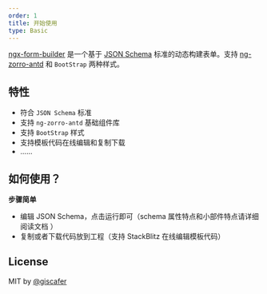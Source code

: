 ```yaml
---
order: 1
title: 开始使用
type: Basic
---
```


[ngx-form-builder](https://github.com/giscafer/ngx-form-builder) 是一个基于 [JSON Schema](http://json-schema.org/) 标准的动态构建表单。支持 [ng-zorro-antd](https://ng.ant.design/) 和 `BootStrap` 两种样式。

## 特性

-   符合 `JSON Schema` 标准
-   支持 `ng-zorro-antd` 基础组件库
-   支持 `BootStrap` 样式
-   支持模板代码在线编辑和复制下载
-   ……

## 如何使用？

**步骤简单**

-   编辑 JSON Schema，点击运行即可（schema 属性特点和小部件特点请详细阅读文档 ）
-   复制或者下载代码放到工程（支持 StackBlitz 在线编辑模板代码）

## License

MIT by [@giscafer](https://github.com/giscafer)
